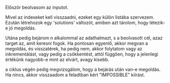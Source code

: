 Először beolvasom az inputot.

Mivel az indexeket kell visszaadni, ezeket egy külön listába szervezem.
Ezután létrehozok egy 'solutions' változót, amiben azt tárolom, hogy
létezik-e jó megoldás.

Utána pedig bejárom n alkalommal az adathalmazt, s a beolvasott
cél, azaz target az, amit keresni fogok. Ha pontosan egyenlő,
akkor megvan a megoldás, és visszatérek, ha pedig nem, akkor 
folytatom vagy az inkrementálást, vagy pedig a csökkentést,
attól függően, hogy a jelenlegi értékünk nagyobb-e mint az elvárt,
avagy kisebb.

a ciklus végén pedig megvizsgálom, hogy a bejárás után van-e megoldás.
Ha nincs, akkor visszaadom a feladtban kért "IMPOSSIBLE" kiírást.